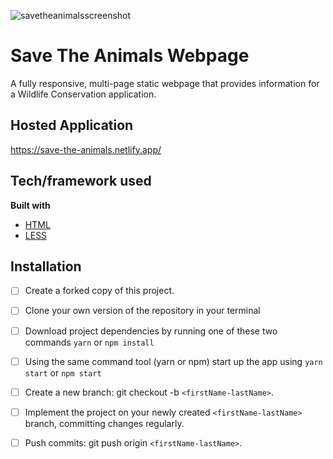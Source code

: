 ![savetheanimalsscreenshot](https://lh3.googleusercontent.com/LVMF16grhrsbXogfhLgrpUG_bB08aeAwfswk397AfP6vAMtHm-bmmgaQd9vcnibk35sp_PLoG7gIPK6vGisjigRxS3gXnNciFxQIsXAmccStfEXqgfOglptvLCptC2-1LJFK6OW9rAz2RwWKrc4aEi3LKoDpFlbFhT2RDn_YTUxfiiG9QQGnLrHKwiYcDLVHnLzdEz3EL7pVUoG8xlHnfVvnvmv3_p8HTG_oHtkwjNOteH9EQLOFVeEvSchgYiZd5vw1RTyXdqtKEi6SrTP1qeIYDcA6u0hoR5vrrtAQkcD2csDj6020EwpovpIKj0ZBQhI3G113sbQFQZhNyjGi4GO5H8XNbFOZu58keFz0ToKvVItsHZNOyGAlJPhM6kNIczb1tdMcWsF-wLb_cX4GkWhTQ484VcOQYN60RCa__2qWyXPQ30ql5FtaPBRNPGJ_WHiYoi8CoIMQwArlWwrokt2BE9Nvv0W-EiUxgQ75aCItF10v49CEaTU3zGIxwQpUVn294uWCBPkp_ErT3yjq992tLh3wUHnrSbj53A-MnWIQ7VI8wdNUivgswwfDa41SpCtnFwpr_tVnEiypzEOw0dcH_LSEGUVV83bCsu-BPyrRNt2d6O_G1mwHmh0n7xhCRlw0l9K0fMLLcAGMaYkS2RplW6jkYIdsVXhj_a7Y_HsXEGjaOn6FjzrXPhK5=w1903-h1077-no?authuser=0)
# Save The Animals Webpage
A fully responsive, multi-page static webpage that provides information for a Wildlife Conservation application. 

## Hosted Application
https://save-the-animals.netlify.app/

## Tech/framework used
<b>Built with</b>
- [HTML](https://developer.mozilla.org/en-US/docs/Web/HTML)
- [LESS](http://lesscss.org/)

## Installation
- [ ] Create a forked copy of this project.
- [ ] Clone your own version of the repository in your terminal
- [ ] Download project dependencies by running one of these two commands `yarn` or `npm install`
- [ ] Using the same command tool (yarn or npm) start up the app using `yarn start` or `npm start`
- [ ] Create a new branch: git checkout -b `<firstName-lastName>`.
- [ ] Implement the project on your newly created `<firstName-lastName>` branch, committing changes regularly.
- [ ] Push commits: git push origin `<firstName-lastName>`.

